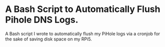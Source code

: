 # A Bash Script to Automatically Flush Pihole DNS Logs.
A Bash script I wrote to automatically flush my PiHole logs via a cronjob for the sake of saving disk space on my RPi5.